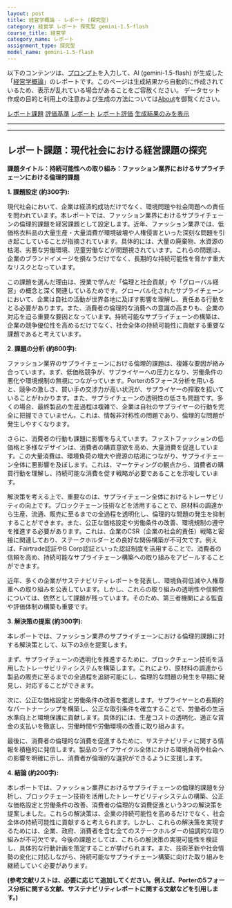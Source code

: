 ```yaml
---
layout: post
title: 経営学概論 - レポート (探究型)
category: 経営学 レポート 探究型 gemini-1.5-flash
course_title: 経営学
category_name: レポート
assignment_type: 探究型
model_name: gemini-1.5-flash
---
```


以下のコンテンツは、[プロンプト](https://github.com/takedatoshiyuki/synthetic_assignments/tree/main/generated/経営学/gemini-1.5-flash/prompt_レポート-探究型.md)を入力して、AI (gemini-1.5-flash) が生成した「[経営学概論](/contents/経営学/)」のレポートです。このページは生成結果から自動的に作成されているため、表示が乱れている場合があることをご容赦ください。
データセット作成の目的と利用上の注意および生成の方法については[About](/About)を御覧ください。

[レポート課題](../レポート課題-探究型)
[評価基準](../評価基準-探究型)
[レポート](../レポート-探究型)
[レポート評価](../レポート評価-探究型)
[生成結果のみを表示](https://github.com/takedatoshiyuki/synthetic_assignments/tree/main/generated/経営学/gemini-1.5-flash/レポート-探究型.md)
  

***
***
  
## レポート課題：現代社会における経営課題の探究

**課題タイトル：持続可能性への取り組み：ファッション業界におけるサプライチェーンにおける倫理的課題**

**1. 課題設定 (約300字):**

現代社会において、企業は経済的成功だけでなく、環境問題や社会問題への責任を問われています。本レポートでは、ファッション業界におけるサプライチェーンの倫理的課題を経営課題として設定します。近年、ファッション業界では、低価格衣料品の大量生産・大量消費が環境破壊や人権侵害といった深刻な問題を引き起こしていることが指摘されています。具体的には、大量の廃棄物、水資源の枯渇、劣悪な労働環境、児童労働などが問題視されています。これらの問題は、企業のブランドイメージを損なうだけでなく、長期的な持続可能性を脅かす重大なリスクとなっています。

この課題を選んだ理由は、授業で学んだ「倫理と社会貢献」や「グローバル経営」の概念と深く関連しているためです。グローバル化されたサプライチェーンにおいて、企業は自社の活動が世界各地に及ぼす影響を理解し、責任ある行動をとる必要があります。また、消費者の倫理的な消費への意識の高まりも、企業の対応を迫る重要な要因となっています。持続可能なサプライチェーンの構築は、企業の競争優位性を高めるだけでなく、社会全体の持続可能性に貢献する重要な課題であると考えています。


**2. 課題の分析 (約800字):**

ファッション業界のサプライチェーンにおける倫理的課題は、複雑な要因が絡み合っています。まず、低価格競争が、サプライヤーへの圧力となり、労働条件の悪化や環境規制の無視につながっています。Porterの5フォース分析を用いると、競争の激しさ、買い手の交渉力が高い状況が、サプライヤーの搾取を招いていることがわかります。また、サプライチェーンの透明性の低さも問題です。多くの場合、最終製品の生産過程は複雑で、企業は自社のサプライヤーの行動を完全に把握できていません。これは、情報非対称性の問題であり、倫理的な問題が発生しやすくなります。

さらに、消費者の行動も課題に影響を与えています。ファストファッションの低価格と多様なデザインは、消費者の購買意欲を高め、大量消費を促進しています。この大量消費は、環境負荷の増大や資源の枯渇につながり、サプライチェーン全体に悪影響を及ぼします。これは、マーケティングの観点から、消費者の購買行動を理解し、持続可能な消費を促す戦略が必要であることを示唆しています。

解決策を考える上で、重要なのは、サプライチェーン全体におけるトレーサビリティの向上です。ブロックチェーン技術などを活用することで、原材料の調達から生産、流通、販売に至るまでの全過程を透明化し、倫理的な問題の発生を抑制することができます。また、公正な価格設定や労働条件の改善、環境規制の遵守を推進する必要があります。これは、企業のCSR（企業の社会的責任）戦略と密接に関連しており、ステークホルダーとの良好な関係構築が不可欠です。例えば、Fairtrade認証やB Corp認証といった認証制度を活用することで、消費者の信頼を高め、持続可能なサプライチェーン構築への取り組みをアピールすることができます。

近年、多くの企業がサステナビリティレポートを発表し、環境負荷低減や人権尊重への取り組みを公表しています。しかし、これらの取り組みの透明性や信頼性については、依然として課題が残っています。そのため、第三者機関による監査や評価体制の構築も重要です。


**3. 解決策の提案 (約300字):**

本レポートでは、ファッション業界のサプライチェーンにおける倫理的課題に対する解決策として、以下の3点を提案します。

まず、サプライチェーンの透明化を推進するために、ブロックチェーン技術を活用したトレーサビリティシステムを構築します。これにより、原材料の調達から製品の販売に至るまでの全過程を追跡可能にし、倫理的な問題の発生を早期に発見し、対応することができます。

次に、公正な価格設定と労働条件の改善を推進します。サプライヤーとの長期的なパートナーシップを構築し、公正な取引条件を確立することで、労働者の生活水準向上と環境保護に貢献します。具体的には、生産コストの透明化、適正な賃金の支払いを徹底し、労働時間や労働環境の改善に取り組みます。

最後に、消費者の倫理的な消費を促進するために、サステナビリティに関する情報を積極的に発信します。製品のライフサイクル全体における環境負荷や社会への影響を明確に示し、消費者が倫理的な選択ができるように支援します。


**4. 結論 (約200字):**

本レポートでは、ファッション業界におけるサプライチェーンの倫理的課題を分析し、ブロックチェーン技術を活用したトレーサビリティシステムの構築、公正な価格設定と労働条件の改善、消費者の倫理的な消費促進という3つの解決策を提案しました。これらの解決策は、企業の持続可能性を高めるだけでなく、社会全体の持続可能性に貢献すると考えられます。しかし、これらの解決策を実現するためには、企業、政府、消費者を含む全てのステークホルダーの協調的な取り組みが不可欠です。今後の課題としては、これらの解決策の実現可能性を検証し、具体的な行動計画を策定することが挙げられます。また、技術革新や社会情勢の変化に対応しながら、持続可能なサプライチェーン構築に向けた取り組みを継続していく必要があります。


**(参考文献リストは、必要に応じて追加してください。例えば、Porterの5フォース分析に関する文献、サステナビリティレポートに関する文献などを引用します。)**
